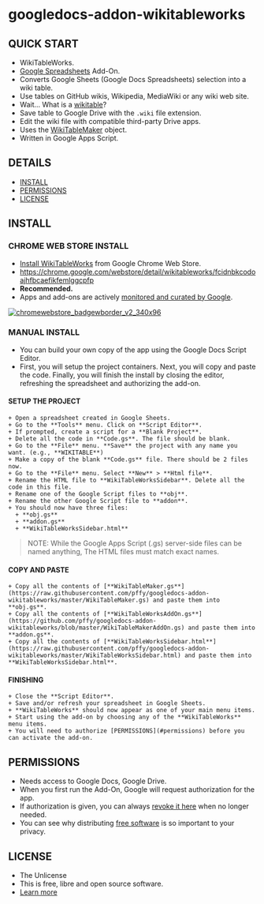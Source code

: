 # googledocs-addon-wikitableworks

## QUICK START

  + WikiTableWorks.
  + [Google Spreadsheets](http://www.google.com/sheets/about/) Add-On.
  + Converts Google Sheets (Google Docs Spreadsheets) selection into a wiki table.
  + Use tables on GitHub wikis, Wikipedia, MediaWiki or any wiki web site.
  + Wait... What is a [wikitable](http://simple.wikipedia.org/wiki/Wikipedia:Wikitable)?
  + Save table to Google Drive with the `.wiki` file extension.
  + Edit the wiki file with compatible third-party Drive apps.
  + Uses the [WikiTableMaker](https://github.com/pffy/googledocs-addon-wikitable) object.
  + Written in Google Apps Script.


## DETAILS
  + [INSTALL](#install)
  + [PERMISSIONS](#permissions)
  + [LICENSE](#license)


## INSTALL

### CHROME WEB STORE INSTALL

  + [Install WikiTableWorks](https://chrome.google.com/webstore/detail/wikitableworks/fcidnbkcodoajhfbcaefikfemlggcpfp)
  from Google Chrome Web Store.
  + https://chrome.google.com/webstore/detail/wikitableworks/fcidnbkcodoajhfbcaefikfemlggcpfp
  + **Recommended.**
  + Apps and add-ons are actively [monitored and curated by Google](https://support.google.com/chrome_webstore/answer/1050586).

[![chromewebstore_badgewborder_v2_340x96](https://cloud.githubusercontent.com/assets/7258373/6788162/ee497942-d154-11e4-934d-ef386061181d.png)](https://chrome.google.com/webstore/detail/wikitableworks/fcidnbkcodoajhfbcaefikfemlggcpfp)

### MANUAL INSTALL

  + You can build your own copy of the app using the Google Docs Script Editor.
  + First, you will setup the project containers. Next, you will copy and paste the code. Finally, you will finish the install by closing the editor, refreshing the spreadsheet and authorizing the add-on.

#### SETUP THE PROJECT

    + Open a spreadsheet created in Google Sheets.
    + Go to the **Tools** menu. Click on **Script Editor**.
    + If prompted, create a script for a **Blank Project**.
    + Delete all the code in **Code.gs**. The file should be blank.
    + Go to the **File** menu. **Save** the project with any name you want. (e.g., **WIKITABLE**)
    + Make a copy of the blank **Code.gs** file. There should be 2 files now.
    + Go to the **File** menu. Select **New** > **Html file**.
    + Rename the HTML file to **WikiTableWorksSidebar**. Delete all the code in this file.
    + Rename one of the Google Script files to **obj**.
    + Rename the other Google Script file to **addon**.
    + You should now have three files:
      + **obj.gs**
      + **addon.gs**
      + **WikiTableWorksSidebar.html**

> NOTE: While the Google Apps Script (.gs) server-side files can be named anything,
The HTML files must match exact names.


#### COPY AND PASTE

    + Copy all the contents of [**WikiTableMaker.gs**](https://raw.githubusercontent.com/pffy/googledocs-addon-wikitableworks/master/WikiTableMaker.gs) and paste them into **obj.gs**.
    + Copy all the contents of [**WikiTableWorksAddOn.gs**](https://github.com/pffy/googledocs-addon-wikitableworks/blob/master/WikiTableMakerAddOn.gs) and paste them into **addon.gs**.
    + Copy all the contents of [**WikiTableWorksSidebar.html**](https://raw.githubusercontent.com/pffy/googledocs-addon-wikitableworks/master/WikiTableWorksSidebar.html) and paste them into **WikiTableWorksSidebar.html**.

#### FINISHING

    + Close the **Script Editor**.
    + Save and/or refresh your spreadsheet in Google Sheets.
    + **WikiTableWorks** should now appear as one of your main menu items.
    + Start using the add-on by choosing any of the **WikiTableWorks** menu items.
    + You will need to authorize [PERMISSIONS](#permissions) before you can activate the add-on.


## PERMISSIONS
  + Needs access to Google Docs, Google Drive.
  + When you first run the Add-On, Google will request authorization for the app.
  + If authorization is given,
  you can always [revoke it here](https://security.google.com/settings/security/permissions) when
  no longer needed.
  + You can see why distributing [free software](https://www.gnu.org/philosophy/free-sw.html)
   is so important to your privacy.


## LICENSE

  + The Unlicense
  + This is free, libre and open source software.
  + [Learn more](https://github.com/pffy/googledocs-addon-wikitableworks/blob/master/LICENSE)

